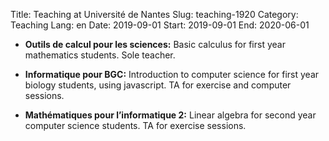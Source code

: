 Title: Teaching at Université de Nantes
Slug: teaching-1920
Category: Teaching
Lang: en
Date: 2019-09-01
Start: 2019-09-01
End: 2020-06-01

- **Outils de calcul pour les sciences:** Basic calculus for first year mathematics students. Sole teacher.

- **Informatique pour BGC:** Introduction to computer science for first year biology students, using javascript. TA for exercise
and computer sessions.

- **Mathématiques pour l’informatique 2:** Linear algebra for second year computer science students. TA for exercise sessions.
